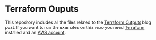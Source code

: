 # Terraform Ouputs
This repository includes all the files related to the [Terraform Outputs]() blog post. If you want to run the examples on this repo you need [Terraform](https://learn.hashicorp.com/tutorials/terraform/install-cli) installed and an [AWS account](https://aws.amazon.com/console/).